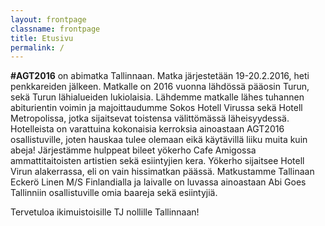 ```yaml
---
layout: frontpage
classname: frontpage
title: Etusivu
permalink: /
---
```


**#AGT2016** on abimatka Tallinnaan. Matka järjestetään 19-20.2.2016, heti penkkareiden jälkeen. Matkalle on 2016 vuonna lähdössä pääosin Turun, sekä Turun lähialueiden lukiolaisia. Lähdemme matkalle lähes tuhannen abiturientin voimin ja majoittaudumme Sokos Hotell Virussa sekä Hotell Metropolissa, jotka sijaitsevat toistensa välittömässä läheisyydessä. Hotelleista on varattuina kokonaisia kerroksia ainoastaan AGT2016 osallistuville, joten hauskaa tulee olemaan eikä käytävillä liiku muita kuin abeja! Järjestämme hulppeat bileet yökerho Cafe Amigossa ammattitaitoisten artistien sekä esiintyjien kera. Yökerho sijaitsee Hotell Virun alakerrassa, eli on vain hissimatkan päässä. Matkustamme Tallinaan Eckerö Linen M/S Finlandialla ja laivalle on luvassa ainoastaan Abi Goes Tallinniin osallistuville omia baareja sekä esiintyjiä.

Tervetuloa ikimuistoisille TJ nollille Tallinnaan!
